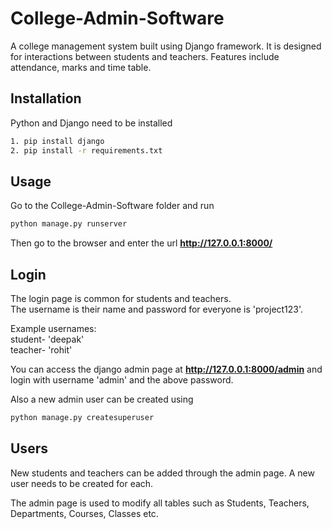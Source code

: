 # College-Admin-Software
A college management system built using Django framework. It is designed for interactions between students and teachers. Features include attendance, marks and time table.

## Installation

Python and Django need to be installed

```bash
1. pip install django
2. pip install -r requirements.txt
```

## Usage

Go to the College-Admin-Software folder and run

```bash
python manage.py runserver
```

Then go to the browser and enter the url **http://127.0.0.1:8000/**


## Login

The login page is common for students and teachers.  
The username is their name and password for everyone is 'project123'.  

Example usernames:  
student- 'deepak'  
teacher- 'rohit'  

You can access the django admin page at **http://127.0.0.1:8000/admin** and login with username 'admin' and the above password.

Also a new admin user can be created using

```bash
python manage.py createsuperuser
```

## Users

New students and teachers can be added through the admin page. A new user needs to be created for each. 

The admin page is used to modify all tables such as Students, Teachers, Departments, Courses, Classes etc.



